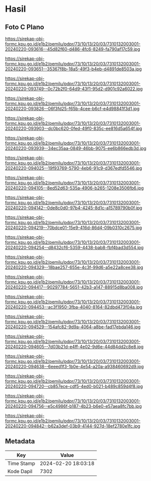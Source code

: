 # Hasil

## Foto C Plano

https://sirekap-obj-formc.kpu.go.id/e1b2/pemilu/pdpr/73/10/13/20/03/7310132003001-20240220-093616--45d82f60-d486-4fc6-8249-fa790af17c59.jpg

https://sirekap-obj-formc.kpu.go.id/e1b2/pemilu/pdpr/73/10/13/20/03/7310132003001-20240220-093651--35367f8b-18a5-49f3-b4eb-d4891de8503a.jpg

https://sirekap-obj-formc.kpu.go.id/e1b2/pemilu/pdpr/73/10/13/20/03/7310132003001-20240220-093749--0c72b2f0-64d9-43f1-95d2-d901c92a6022.jpg

https://sirekap-obj-formc.kpu.go.id/e1b2/pemilu/pdpr/73/10/13/20/03/7310132003001-20240220-093826--06f3fd25-f65b-4cee-b6cf-e4d98841f3d1.jpg

https://sirekap-obj-formc.kpu.go.id/e1b2/pemilu/pdpr/73/10/13/20/03/7310132003001-20240220-093903--dc0bc620-0fed-49f0-835c-ee816d5a654f.jpg

https://sirekap-obj-formc.kpu.go.id/e1b2/pemilu/pdpr/73/10/13/20/03/7310132003001-20240220-093939--34ec35aa-0849-46bb-9075-ee6b866edb3d.jpg

https://sirekap-obj-formc.kpu.go.id/e1b2/pemilu/pdpr/73/10/13/20/03/7310132003001-20240220-094025--19f93769-5790-4eb6-91c9-d367edfd5546.jpg

https://sirekap-obj-formc.kpu.go.id/e1b2/pemilu/pdpr/73/10/13/20/03/7310132003001-20240220-094105--8ed52d63-535a-4906-b265-1208e3506fb6.jpg

https://sirekap-obj-formc.kpu.go.id/e1b2/pemilu/pdpr/73/10/13/20/03/7310132003001-20240220-094142--0de8c0d0-97b4-4245-8d1c-a15789790b0f.jpg

https://sirekap-obj-formc.kpu.go.id/e1b2/pemilu/pdpr/73/10/13/20/03/7310132003001-20240220-094219--70bdce01-15e9-416d-86d4-09b0310c2675.jpg

https://sirekap-obj-formc.kpu.go.id/e1b2/pemilu/pdpr/73/10/13/20/03/7310132003001-20240220-094254--d8432cf6-5359-4438-bab8-fbf4bad3d554.jpg

https://sirekap-obj-formc.kpu.go.id/e1b2/pemilu/pdpr/73/10/13/20/03/7310132003001-20240220-094329--18bae257-655e-4c3f-99d6-a5e22a8cee38.jpg

https://sirekap-obj-formc.kpu.go.id/e1b2/pemilu/pdpr/73/10/13/20/03/7310132003001-20240220-094417--90297784-5651-42b3-a147-88915d8ba008.jpg

https://sirekap-obj-formc.kpu.go.id/e1b2/pemilu/pdpr/73/10/13/20/03/7310132003001-20240220-094453--ac3f1950-3fba-4040-8164-82dbd473f04a.jpg

https://sirekap-obj-formc.kpu.go.id/e1b2/pemilu/pdpr/73/10/13/20/03/7310132003001-20240220-094529--154afc82-9d9a-4064-a8be-fad17ebda146.jpg

https://sirekap-obj-formc.kpu.go.id/e1b2/pemilu/pdpr/73/10/13/20/03/7310132003001-20240220-094605--7d03b21d-e4ff-4e02-9d6e-44d84dd2c8e8.jpg

https://sirekap-obj-formc.kpu.go.id/e1b2/pemilu/pdpr/73/10/13/20/03/7310132003001-20240220-094638--6eeed1f3-1b0e-4e54-a20a-a938460692d9.jpg

https://sirekap-obj-formc.kpu.go.id/e1b2/pemilu/pdpr/73/10/13/20/03/7310132003001-20240220-094720--cb857ece-cdf5-4ed0-b021-b489c859d4f8.jpg

https://sirekap-obj-formc.kpu.go.id/e1b2/pemilu/pdpr/73/10/13/20/03/7310132003001-20240220-094756--e5c4986f-b187-4b23-b6e0-e57aea8fc7bb.jpg

https://sirekap-obj-formc.kpu.go.id/e1b2/pemilu/pdpr/73/10/13/20/03/7310132003001-20240220-094842--b62a3def-03b9-4144-927d-18ef2780e1fc.jpg


## Metadata

| Key        | Value               |
| ---------- | ------------------- |
| Time Stamp | 2024-02-20 18:03:18 |
| Kode Dapil | 7302                |



